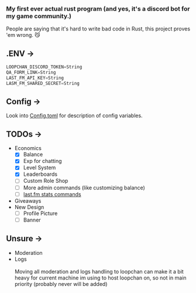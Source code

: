 ### My first ever actual rust program (and yes, it's a discord bot for my game community.)
People are saying that it's hard to write bad code in Rust, this project proves 'em wrong. 😼

## .ENV ->
```py
LOOPCHAN_DISCORD_TOKEN=String
QA_FORM_LINK=String
LAST_FM_API_KEY=String
LASM_FM_SHARED_SECRET=String
```

## Config ->
Look into [Config.toml](/Config.toml) for description of config variables.

## TODOs ->
* Economics
  * [x] Balance
  * [x] Exp for chatting
  * [x] Level System
  * [x] Leaderboards
  * [ ] Custom Role Shop
  * [ ] More admin commands (like customizing balance)
  * [ ] [last.fm stats commands](https://www.last.fm/api/scrobbling)

* Giveaways
* New Design
  * [ ] Profile Picture
  * [ ] Banner

## Unsure ->
* Moderation
* Logs
<br><br>Moving all moderation and logs handling to loopchan can make it a bit heavy for current machine im using to host loopchan on, so not in main priority (probably never will be added)